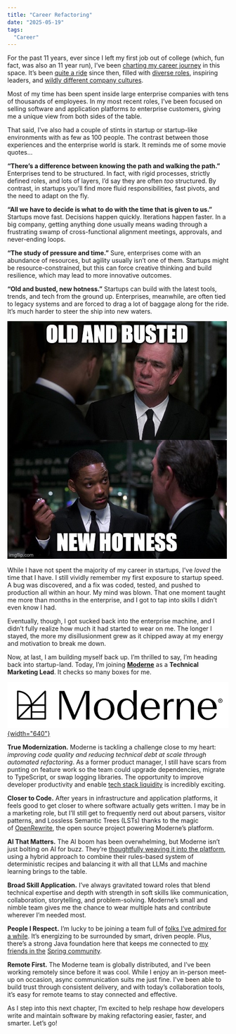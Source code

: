 ```yaml
---
title: "Career Refactoring"
date: "2025-05-19"
tags: 
  "Career"
---
```


For the past 11 years, ever since I left my first job out of college (which, fun fact, was also an 11 year run), I’ve been [charting my career journey](/blog/11-years-later/) in this space. It’s been [quite a ride](/blog/a-hybrid-career/) since then, filled with [diverse roles](/blog/being-a-product-manager/), inspiring leaders, and [wildly different company cultures](/blog/5-things-id-tell-my-enterprise-it-self/).

Most of my time has been spent inside large enterprise companies with tens of thousands of employees. In my most recent roles, I’ve been focused on selling software and application platforms _to_ enterprise customers, giving me a unique view from both sides of the table.

That said, I’ve also had a couple of stints in startup or startup-like environments with as few as 100 people. The contrast between those experiences and the enterprise world is stark. It reminds me of some movie quotes...

**“There’s a difference between knowing the path and walking the path.”**
Enterprises tend to be structured. In fact, with rigid processes, strictly defined roles, and lots of layers, I’d say they are often _too_ structured. By contrast, in startups you’ll find more fluid responsibilities, fast pivots, and the need to adapt on the fly.

**“All we have to decide is what to do with the time that is given to us.”**
Startups move fast. Decisions happen quickly. Iterations happen faster. In a big company, getting anything done usually means wading through a frustrating swamp of cross-functional alignment meetings, approvals, and never-ending loops.

**“The study of pressure and time.”**
Sure, enterprises come with an abundance of resources, but agility usually isn’t one of them. Startups might be resource-constrained, but this can force creative thinking and build resilience, which may lead to more innovative outcomes.

**“Old and busted, new hotness.”**
Startups can build with the latest tools, trends, and tech from the ground up. Enterprises, meanwhile, are often tied to legacy systems and are forced to drag a lot of baggage along for the ride. It’s much harder to steer the ship into new waters.

![Old and busted, new hotness.](images/old-busted-new-hotness.jpg)

While I have not spent the majority of my career in startups, I’ve _loved_ the time that I have. I still vividly remember my first exposure to startup speed. A bug was discovered, and a fix was coded, tested, and pushed to production all within an hour. My mind was blown. That one moment taught me more than months in the enterprise, and I got to tap into skills I didn’t even know I had.

Eventually, though, I got sucked back into the enterprise machine, and I didn’t fully realize how much it had started to wear on me. The longer I stayed, the more my disillusionment grew as it chipped away at my energy and motivation to break me down.

Now, at last, I am building myself back up. I’m thrilled to say, I’m heading back into startup-land. Today, I’m joining [**Moderne**](https://www.moderne.ai) as a **Technical Marketing Lead**. It checks so many boxes for me.

[![Moderne](images/moderne-logo.png){width="640"}](http://www.moderne.ai)

**True Modernization.** Moderne is tackling a challenge close to my heart: _improving code quality and reducing technical debt at scale through automated refactoring_. As a former product manager, I still have scars from punting on feature work so the team could upgrade dependencies, migrate to TypeScript, or swap logging libraries. The opportunity to improve developer productivity and enable [tech stack liquidity](https://www.moderne.ai/content-library/automate-software-modernization-to-accelerate-business) is incredibly exciting.

**Closer to Code.** After years in infrastructure and application platforms, it feels good to get closer to where software actually gets written. I may be in a marketing role, but I’ll still get to frequently nerd out about parsers, visitor patterns, and Lossless Semantic Trees (LSTs) thanks to the magic of [OpenRewrite](https://github.com/openrewrite/rewrite), the open source project powering Moderne’s platform.

**AI That Matters.** The AI boom has been overwhelming, but Moderne isn’t just bolting on AI for buzz. They’re [thoughtfully weaving it into the platform](https://www.moderne.ai/blog/introducing-moderne-multi-repo-ai-agent-for-transforming-code-at-scale), using a hybrid approach to combine their rules-based system of deterministic recipes and balancing it with all that LLMs and machine learning brings to the table.

**Broad Skill Application.** I’ve always gravitated toward roles that blend technical expertise and depth with strength in soft skills like communication, collaboration, storytelling, and problem-solving. Moderne’s small and nimble team gives me the chance to wear multiple hats and contribute wherever I’m needed most.

**People I Respect.** I’m lucky to be joining a team full of [folks I’ve admired for a while](/blog/springone-platform-2018-lets-get-technical/). It’s energizing to be surrounded by smart, driven people. Plus, there’s a strong Java foundation here that keeps me connected to  [my friends in the](https://www.vmware.com/docs/advocates) [Spring community](https://spring.io/authors).

**Remote First.** The Moderne team is globally distributed, and I’ve been working remotely since before it was cool. While I enjoy an in-person meet-up on occasion, async communication suits me just fine. I've been able to build trust through consistent delivery, and with today’s collaboration tools, it’s easy for remote teams to stay connected and effective.

As I step into this next chapter, I’m excited to help reshape how developers write and maintain software by making refactoring easier, faster, and smarter. Let’s go!